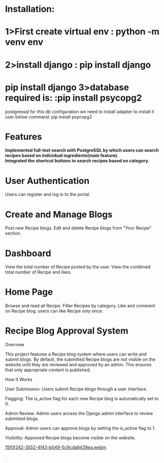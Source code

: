 Installation:
====================================
1>First create virtual env
: python -m venv env
====================================

2>install django
: pip install django
====================================
pip install django
3>database required is:
:pip install psycopg2
====================================
postgressql for this db configuration we need to install adapter to install it user below command:
pip install psycopg2


**Features**
====================================
**Implemented full-text search with PostgreSQL by which users can search recipes based on individual ingredients(main feature).**<br>
**Integrated the shortcut buttons to search recipes based on category.**


**User Authentication**
====================================

Users can register and log in to the portal.

**Create and Manage Blogs**
====================================

Post new Recipe blogs.
Edit and delete Recipe blogs from "Your Recipe" section.

**Dashboard**
====================================
View the total number of Recipe posted by the user.
View the combined total number of Recipe and likes.


**Home Page**
====================================

Browse and read all Recipe.
Filter Recipes by category.
Like and comment on Recipe blog.
users can like Recipe only once.


**Recipe Blog Approval System**
====================================

Overview

This project features a Recipe blog system where users can write and submit blogs. By default, the submitted Recipe blogs are not visible on the website until they are reviewed and approved by an admin. This ensures that only appropriate content is published.

How It Works

User Submission: Users submit Recipe blogs through a user interface.

Flagging: The is_active flag for each new Recipe blog is automatically set to 0.

Admin Review: Admin users access the Django admin interface to review submitted blogs.

Approval: Admin users can approve blogs by setting the is_active flag to 1.

Visibility: Approved Recipe blogs become visible on the website.


[15f0f242-3552-4f43-b049-5c9cda8439ea.webm](https://github.com/user-attachments/assets/57bd1870-cf02-4e7d-8e54-ab8d79445d48)













.
